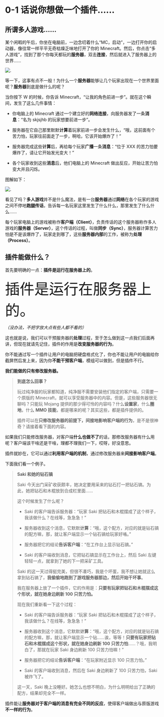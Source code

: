 # 0-1 话说你想做一个插件……

## 所谓多人游戏……

某个闲暇的午后，你坐在电脑前，一边念叨着什么“MC，启动”，一边打开你的启动器，像往常一样平平无奇枯燥乏味地打开了你的 Minecraft。然后，你点击“多人游戏”，找到了那个你每天都玩的**服务器**，双击**连接**，然后就进入了服务器上的世界……

![.](https://s2.loli.net/2024/01/11/CaD5iGgKOI68Ys3.png)

等一下，这事有点不一般！为什么一个**服务器**能够让几个玩家出现在一个世界里面呢？**服务器**到底是做什么的呢？

当你按下 W 的时候，你告诉 Minecraft，“让我的角色前进一步”。就在这个瞬间，发生了这么几件事情：

- 你电脑上的 Minecraft 通过一个建立好的**网络连接**，向服务器发了一条**消息**：“名为 skjsjhb 的玩家想要前进一步”。

- 服务器在它自己那里默默**计算**着玩家前进一步会发生什么，“哦，这前面有个苦力怕，玩家往前面走了一步，啊哈，它该开始爆炸了！”

- 服务器完成这些**计算**后，再给每个玩家**广播**一条**消息**：“位于 XXX 的苦力怕要爆炸了，请让它开始发光变大！”

- 各个玩家收到这些**消息**后，他们电脑上的 Minecraft 做出反应，开始让苦力怕变大并且闪烁。

图解如下：

![.](https://s2.loli.net/2023/12/29/IaTe4H9OUSXCkGN.png)

看见了吗？**多人游戏**并不是什么魔法，是有一台**服务器**通过**网络**在各个玩家的游戏之间不停地**跑腿传话**，告诉每一名玩家这里发生了什么什么，那里发生了什么什么……

每个玩家电脑上的游戏被称作**客户端（Client）**，负责传话的这个服务器称作多人游戏的**服务器（Server）**，这个传话的过程，叫做**同步（Sync）**，服务器计算苦力怕是不是该爆炸了，玩家走到哪了，这些**服务器内部**的工作，被称为**处理（Process）**。

## 插件能做什么？

首先要明确的一点：**插件是运行在服务器上的**。

<span style="font-size:xxx-large">插件是运行在服务器上的。</span>

*（没办法，不把字放大点有些人都不看的）*

这也就是说，我们可以干预服务器的**处理**过程，至于怎么做到这一点我们后面再讲，但现在就请先记住，插件的作用是**改变服务器的行为**。

你不能通过写一个插件让用户的电脑把硬盘格式化了，你也不能让用户的电脑给你截屏然后发上来，因为你**不能干预客户端**，模组可以做到，但是插件不行。

**我们能做的只有修改服务器。**

> **到底怎么回事？**
> 
> 玩过纯净服的玩家都知道，纯净服不需要安装他们指定的客户端，只需要一个原版的 Minecraft，就可以享受服务器中的内容。但是，这些服务器很无聊吗？只能玩 Mojang 提供的那少得可怜的内容吗？什么**设置家**，什么**圈地**，什么 **MMO 技能**，都是哪来的呢？其实这些，都是插件提供的。
> 
> 插件可以在**只修改服务器的前提下，间接地影响客户端的行为**，是不是很神奇？请接着看下面的内容。

如果我们只能修改服务器，对客户端**什么也做不了**的话，那修改服务器有什么用呢？客户端该干啥还是干啥，理都不理我们一下，哎呀，好没意思。

插件就妙在，它可以通过**利用客户端的机制**，通过修改服务器来**间接影响客户端**。

下面我们看一个例子。

> **Saki 和她的钻石镐**
> 
> Saki 今天出门采矿收获颇丰，她决定要用采来的钻石打一把钻石镐。为此，她把钻石和木棍放到合成栏里面……
> 
> 这个时候发生了什么呢？
> 
> - Saki 的客户端告诉服务器：“玩家 Saki 把钻石和木棍摆成了这个样子，我该做什么？在线等，急急急！”
> 
> - 服务器收到这个消息，它默默**计算**：“哦，这个配方，对应的就是钻石镐的配方嘛，那，就让客户端显示一个钻石镐给玩家好咯。”
> 
> - 服务器把它的结论**告诉客户端**：“在工作台上显示钻石镐。”
> 
> - Saki 的客户端收到消息，它把钻石镐显示在工作台上，然后 Saki 左键轻轻一点，就拿到了她的下一把采矿工具。
> 
> Saki 的这一天过得挺完美，但很不凑巧，我是个坏蛋，我不想让她就这么拿到钻石镐了，**我偷偷地跑到了游戏服务器那边，然后开始干坏事**。
> 
> 我在服务器上放了一个插件，它的作用是：**只要有玩家把钻石和木棍摆成这个形状，就在她身边刷新 100 只苦力怕。**
> 
> 现在我们重新看一下这个过程：
> 
> - Saki 的客户端告诉服务器：“玩家 Saki 把钻石和木棍摆成了这个样子，我该做什么？在线等，急急急！”
> 
> - 服务器收到这个消息，它默默**计算**：“哦，这个配方，对应的就是钻石镐的配方嘛，那，就让客户端显示一个钻……诶，等等！**只要有玩家把钻石和木棍摆成这个形状，就在她身边刷新 100 只苦力怕**……？哦，我明白了，那就在玩家 Saki 身边刷新 100 只苦力怕嘛！”
> 
> - 服务器把它的结论**告诉客户端**：“在玩家附近显示 100 只苦力怕。”
> 
> - Saki 的客户端收到消息，然后在 Saki 身边刷新了 100 只苦力怕，Saki 被炸飞了。
> 
> 这一天，Saki 晚上没睡好。她怎么也想不明白，为什么明明给出了正确的配方，结果却完全不一样。

插件能让**服务器对于客户端的消息有完全不同的反应**，使得客户端做出与原版游戏**不一样的行为**。
